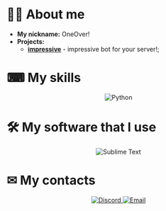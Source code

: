 # 👨‍💻 About me

* **My nickname:** OneOver!
* **Projects:**
    - [**impressive**](https://discord.gg/rmsTpMcN2F) - impressive bot for your server!;

# ⌨ My skills
<p align="center">
    <img alt="Python" src="https://img.shields.io/badge/Python-green?&style=for-the-badge&logo=Python&logoColor=white" />

</p>

# 🛠 My software that I use
<p align="center">
    <img alt="Sublime Text" src="https://img.shields.io/badge/Sublime%20Text%203-yellow?&style=for-the-badge&logo=Sublime-Text&logoColor=white" />
</p>

# ✉ My contacts
<p align= "center">
    <a href="https://discord.gg/rmsTpMcN2F"> <img alt="Discord" src="https://img.shields.io/badge/Discord-7289DA?&style=for-the-badge&logo=Discord&logoColor=white" /> </a>
    <a href="mailto:oneover1337@gmail.com"> <img alt="Email" src="https://img.shields.io/badge/Email-EA4335?&style=for-the-badge&logo=Gmail&logoColor=white" /> </a>
</p>
